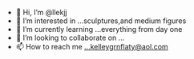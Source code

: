 - 👋 Hi, I’m @llekjj
- 👀 I’m interested in ...sculptures,and medium figures
- 🌱 I’m currently learning ...everything from day one
- 💞️ I’m looking to collaborate on ...
- 📫 How to reach me ...kelleygrnflaty@aol.com

<!---
llekjj/llekjj is a ✨ special ✨ repository because its `README.md` (this file) appears on your GitHub profile.
You can click the Preview link to take a look at your changes.
--->
